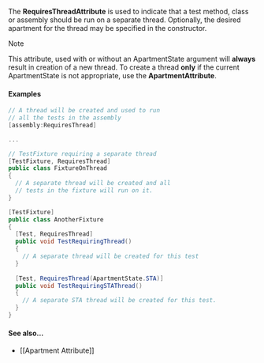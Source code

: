 The **RequiresThreadAttribute** is used to indicate that a test method, 
class or assembly should be run on a separate thread. Optionally, the 
desired apartment for the thread may be specified in the constructor.

> [!NOTE]
> This attribute, used with or without an ApartmentState argument will **always** result in creation of a new thread. To create a thread **only** if the current ApartmentState is not appropriate, use the **ApartmentAttribute**.

#### Examples
   
```csharp
// A thread will be created and used to run
// all the tests in the assembly
[assembly:RequiresThread]

...

// TestFixture requiring a separate thread
[TestFixture, RequiresThread]
public class FixtureOnThread
{
  // A separate thread will be created and all
  // tests in the fixture will run on it.
}

[TestFixture]
public class AnotherFixture
{
  [Test, RequiresThread]
  public void TestRequiringThread()
  {
    // A separate thread will be created for this test
  }
  
  [Test, RequiresThread(ApartmentState.STA)]
  public void TestRequiringSTAThread()
  {
    // A separate STA thread will be created for this test.
  }
}
```

#### See also...

 * [[Apartment Attribute]]
